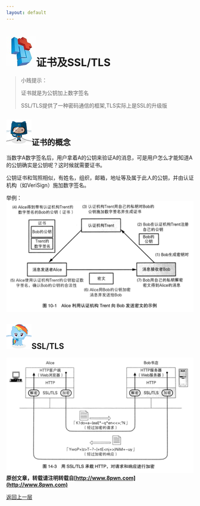 ```yaml
---
layout: default
---
```

# ![](../img/hj.jpg)证书及SSL/TLS
>小贱提示：
>
>证书就是为公钥加上数字签名
>
>SSL/TLS提供了一种密码通信的框架,TLS实际上是SSL的升级版


## ![](../img/github14.png)证书的概念
当数字A数字签名后，用户拿着A的公钥来验证A的消息，可是用户怎么才能知道A的公钥确实是公钥呢？这时候就需要证书。

公钥证书和驾照相似，有姓名，组织，邮箱，地址等及属于此人的公钥，并由认证机构（如VeriSign）施加数字签名。

举例：
![](../img/zhengshu.png)

## ![](../img/github15.png)SSL/TLS
![](../img/SSL_TLS.png)
__原创文章，转载请注明转载自[http://www.8pwn.com](http://www.8pwn.com)__

[返回上一层](./crypto)
